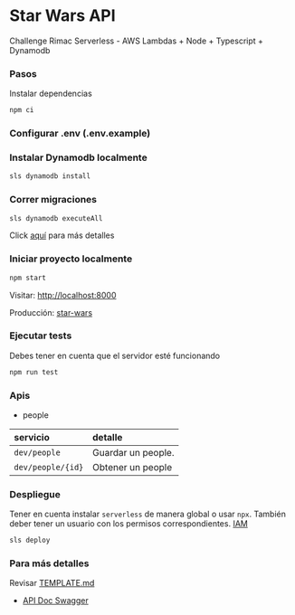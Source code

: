 # Star Wars API

Challenge Rimac Serverless - AWS Lambdas + Node + Typescript + Dynamodb

### Pasos

Instalar dependencias

```sh
npm ci
```

### Configurar .env (.env.example)

### Instalar Dynamodb localmente

```sh
sls dynamodb install
```

### Correr migraciones

```sh
sls dynamodb executeAll
```

Click [aquí](https://www.serverless.com/plugins/serverless-dynamodb-local) para más detalles


### Iniciar proyecto localmente

```sh
npm start
```

Visitar: [http://localhost:8000](http://localhost:8000)

Producción: [star-wars](https://infantito.github.io/star-wars-serverless/)

### Ejecutar tests

Debes tener en cuenta que el servidor esté funcionando

```sh
npm run test
```

### Apis

- people

| servicio      | detalle                       |
|:--------------|:----------------------------------|
| `dev/people`      | Guardar un people. |
| `dev/people/{id}` | Obtener un people |

### Despliegue

Tener en cuenta instalar `serverless` de manera global o usar `npx`.
También deber tener un usuario con los permisos correspondientes. [IAM](https://docs.aws.amazon.com/es_es/IAM/latest/UserGuide/introduction.html)

```sh
sls deploy
```

### Para más detalles

Revisar [TEMPLATE.md](https://github.com/infantito/star-wars-serverless/blob/master/TEMPLATE.md)

- [API Doc Swagger](https://app.swaggerhub.com/apis-docs/infantito/star-wars/1.0.0)